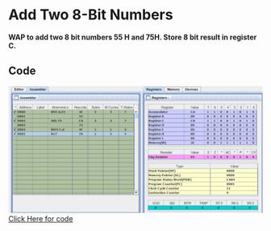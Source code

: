 # Add Two 8-Bit Numbers

**WAP to add two 8 bit numbers 55 H and 75H. Store 8 bit result in register C.**

## Code
![addition of two 8-bit numbers](addTwoEightBits.png)
[Click Here for code](addTwoEightBits.asm)
